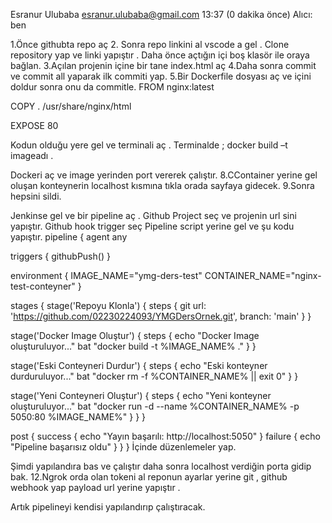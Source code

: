 
Esranur Ulubaba <esranur.ulubaba@gmail.com>
13:37 (0 dakika önce)
Alıcı: ben

1.Önce githubta repo aç 2. Sonra repo linkini al vscode a gel . Clone repository yap ve linki yapıştır . Daha önce açtığın içi boş klasör ile oraya bağlan. 3.Açılan projenin içine bir tane index.html aç 4.Daha sonra commit ve commit all yaparak ilk commiti yap. 5.Bir Dockerfile dosyası aç ve içini doldur sonra onu da commitle. FROM nginx:latest

COPY . /usr/share/nginx/html

EXPOSE 80

Kodun olduğu yere gel ve terminali aç . Terminalde ; docker build –t imageadı .

Dockeri aç ve image yerinden port vererek çalıştır. 8.CContainer yerine gel oluşan konteynerin localhost kısmına tıkla orada sayfaya gidecek. 9.Sonra hepsini sildi.

Jenkinse gel ve bir pipeline aç . Github Project seç ve projenin url sini yapıştır. Github hook trigger seç Pipeline script yerine gel ve şu kodu yapıştır. pipeline { agent any

triggers { githubPush() }

environment { IMAGE_NAME="ymg-ders-test" CONTAINER_NAME="nginx-test-conteyner" }

stages { stage('Repoyu Klonla') { steps { git url: 'https://github.com/02230224093/YMGDersOrnek.git', branch: 'main' } }

stage('Docker Image Oluştur') {
    steps {
        echo "Docker Image oluşturuluyor..."
        bat "docker build -t %IMAGE_NAME% ."
    }
}

stage('Eski Conteyneri Durdur') {
    steps {
        echo "Eski konteyner durduruluyor..."
        bat "docker rm -f %CONTAINER_NAME% || exit 0"
    }
}

stage('Yeni Conteyneri Oluştur') {
    steps {
        echo "Yeni konteyner oluşturuluyor..."
        bat "docker run -d --name %CONTAINER_NAME% -p 5050:80 %IMAGE_NAME%"
    }
}
}

post { success { echo "Yayın başarılı: http://localhost:5050" } failure { echo "Pipeline başarısız oldu" } } } İçinde düzenlemeler yap.

Şimdi yapılandıra bas ve çalıştır daha sonra localhost verdiğin porta gidip bak. 12.Ngrok orda olan tokeni al reponun ayarlar yerine git , github webhook yap payload url yerine yapıştır .

Artık pipelineyi kendisi yapılandırıp çalıştıracak.
